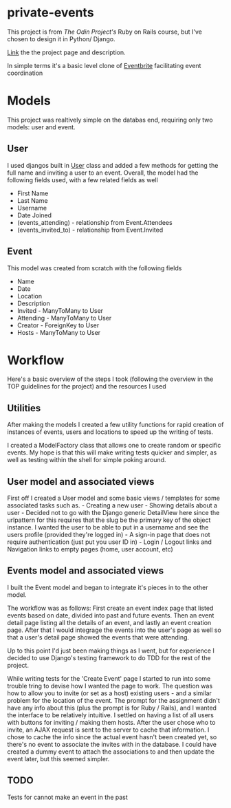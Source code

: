 # private-events

This project is from *The Odin Project's* Ruby on Rails course, but I've chosen to design it in Python/ Django.

[Link](https://www.theodinproject.com/courses/ruby-on-rails/lessons/associations) the the project page and description. 

In simple terms it's a basic level clone of [Eventbrite](http://www.eventbrite.com/) facilitating event coordination

# Models 
This project was realtively simple on the databas end, requiring only two models: user and event.
## User
I used djangos built in [User](https://docs.djangoproject.com/en/3.1/ref/contrib/auth/) class and added a few methods for getting the full name and inviting a user to an event. Overall, the model had the following fields used, with a few related fields as well
- First Name
- Last Name
- Username
- Date Joined
- (events_attending) - relationship from Event.Attendees
- (events_invited_to) - relationship from Event.Invited
## Event
This model was created from scratch with the following fields
- Name
- Date
- Location 
- Description
- Invited - ManyToMany to User
- Attending - ManyToMany to User
- Creator - ForeignKey to User
- Hosts - ManyToMany to User
    


# Workflow
Here's a basic overview of the steps I took (following the overview in the TOP guidelines for the project) and the resources I used

## Utilities
After making the models I created a few utility functions for rapid creation of instances of events, users and locations to speed up the writing of tests.

I created a ModelFactory class that allows one to create random or specific events.  My hope is that this will make writing tests quicker and simpler, as well as testing within the shell for simple poking around.  


## User model and associated views
First off I created a User model and some basic views / templates for some associated tasks such as.
    - Creating a new user
    - Showing details about a user
        - Decided not to go with the Django generic DetailView here since the urlpattern for this requires that the slug be the primary key of the object instance. I wanted the user to be able to put in a username and see the users profile (provided they're logged in)
    - A sign-in page that does not require authentication (just put you user ID in)
    - Login / Logout links and Navigation links to empty pages (home, user account, etc)


## Events model and associated views
I built the Event model and began to integrate it's pieces in to the other model.  

The workflow was as follows: First create an event index page that listed events based on date, divided into past and future events.  Then an event detail page listing all the details of an event, and lastly an event creation page. After that I would integrage the events into the user's page as well so that a user's detail page showed the events that were attending.  

Up to this point I'd just been making things as I went, but for experience I decided to use Django's testing framework to do TDD for the rest of the project.

While writing tests for the 'Create Event' page I started to run into some trouble tring to devise how I wanted the page to work.  The question was how to allow you to invite (or set as a host) existing users - and a similar problem for the location of the event. The prompt for the assignment didn't have any info about this (plus the prompt is for Ruby / Rails), and I wanted the interface to be relatively intuitive.  I settled on having a list of all users with buttons for inviting / making them hosts.  After the user chose who to invite, an AJAX request is sent to the server to cache that information.  I chose to cache the info since the actual event hasn't been created yet, so there's no event to associate the invites with in the database.  I could have created a dummy event to attach the associations to and then update the event later, but this seemed simpler.  


## TODO

Tests for cannot make an event in the past
